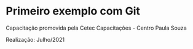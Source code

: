 # Primeiro exemplo com Git

Capacitação promovida pela Cetec Capacitações - Centro Paula Souza 

Realização: Julho/2021